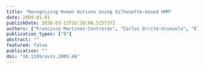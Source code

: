```yaml
---
title: "Recognizing Human Actions Using Silhouette-based HMM"
date: 2009-01-01
publishDate: 2020-03-13T16:38:00.515737Z
authors: ["Francisco Martinez-Contreras", "Carlos Orrite-Urunuela", "Elias Herrero-Jaraba", "Hossein Ragheb", "Sergio A. Velastin"]
publication_types: ["0"]
abstract: ""
featured: false
publication: ""
doi: "10.1109/avss.2009.46"
---
```


